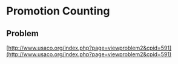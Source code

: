 # Promotion Counting

## Problem

[http://www.usaco.org/index.php?page=viewproblem2&cpid=591](http://www.usaco.org/index.php?page=viewproblem2&cpid=591)